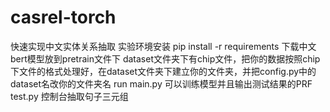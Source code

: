 # casrel-torch
快速实现中文实体关系抽取
实验环境安装 pip install -r requirements
下载中文bert模型放到pretrain文件下
dataset文件夹下有chip文件，把你的数据按照chip下文件的格式处理好，在dataset文件夹下建立你的文件夹，并把config.py中的dataset名改你的文件夹名
run main.py 可以训练模型并且输出测试结果的PRF
test.py 控制台抽取句子三元组

